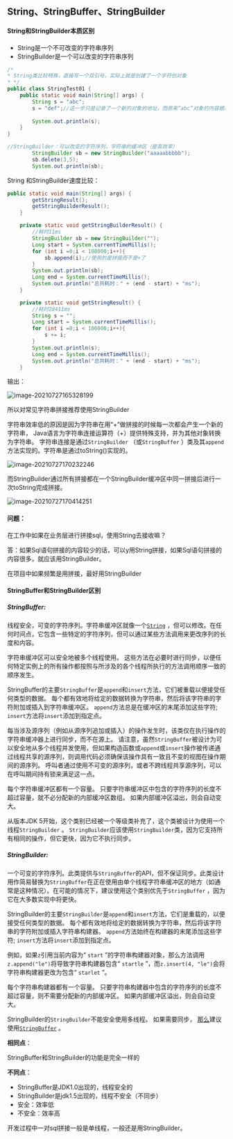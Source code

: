 ## String、StringBuffer、StringBuilder

#### String和StringBuilder本质区别

- String是一个不可改变的字符串序列
- StringBuilder是一个可以改变的字符串序列

```java
/*
* String类比较特殊，直接写一个双引号，实际上就是创建了一个字符创对象
* */
public class StringTest01 {
    public static void main(String[] args) {
        String s = "abc";
        s = "def";//这一步只是记录了一个新的对象的地址，而原来“abc”对象的内容根本没有改变
        
        System.out.println(s);
    }
}

//StringBuilder：可以改变的字符序列，字符串的缓冲区（提高效率）
        StringBuilder sb = new StringBuilder("aaaaabbbbb");
        sb.delete(3,5);
        System.out.println(sb);
```

String 和StringBuilder速度比较：

```java
public static void main(String[] args) {
        getStringResult();
        getStringBuilderResult();
    }

    private static void getStringBuilderResult() {
        //耗时11ms
        StringBuilder sb = new StringBuilder("");
        Long start = System.currentTimeMillis();
        for (int i =0;i < 100000;i++){
            sb.append(i);//使用的是拼接而不是+了
        }
        System.out.println(sb);
        Long end = System.currentTimeMillis();
        System.out.println("总共耗时：" + (end - start) + "ms");
    }

    private static void getStringResult() {
        //耗时20411ms
        String s = "";
        Long start = System.currentTimeMillis();
        for (int i =0;i < 100000;i++){
            s += i;
        }
        System.out.println(s);
        Long end = System.currentTimeMillis();
        System.out.println("总共耗时：" + (end - start) + "ms");
    }
```

输出：

![image-20210727165328199](C:\Users\admin\AppData\Roaming\Typora\typora-user-images\image-20210727165328199.png)

所以对常见字符串拼接推荐使用StringBuilder

字符串效率低的原因是因为字符串在用“+”做拼接的时候每一次都会产生一个新的字符串， Java语言为字符串连接运算符（+）提供特殊支持，并为其他对象转换为字符串。  字符串连接是通过`StringBuilder` （或`StringBuffer`  ）类及其`append`方法实现的。字符串是通过toString()实现的。

![image-20210727170232246](C:\Users\admin\AppData\Roaming\Typora\typora-user-images\image-20210727170232246.png)

而StringBuilder通过所有拼接都在一个StringBuilder缓冲区中同一拼接后进行一次toString完成拼接。

![image-20210727170414251](C:\Users\admin\AppData\Roaming\Typora\typora-user-images\image-20210727170414251.png)

#### 问题：

在工作中如果在业务层进行拼接sql，使用String去接收嘛？

答：如果Sql语句拼接的内容较少的话，可以y用String拼接，如果Sql语句拼接的内容很多，就应该用StringBuilder。

在项目中如果频繁是用拼接，最好用StringBuilder

#### StringBuffer和StringBuilder区别

##### StringBuffer:

线程安全，可变的字符序列。字符串缓冲区就像一个[`String`](../../java/lang/String.html) ，但可以修改。在任何时间点，它包含一些特定的字符序列，但可以通过某些方法调用来更改序列的长度和内容。

字符串缓冲区可以安全地被多个线程使用。  这些方法在必要时进行同步，以便任何特定实例上的所有操作都按照与所涉及的各个线程所执行的方法调用顺序一致的顺序发生。 

StringBuffer的主要`StringBuffer`是`append`和`insert`方法，它们被重载以便接受任何类型的数据。  每个都有效地将给定的数据转换为字符串，然后将该字符串的字符附加或插入到字符串缓冲区。  `append`方法总是在缓冲区的末尾添加这些字符;  `insert`方法将`insert`添加到指定点。

每当涉及源序列（例如从源序列追加或插入）的操作发生时，该类仅在执行操作的字符串缓冲器上进行同步，而不在源上。  请注意，虽然`StringBuffer`被设计为可以安全地从多个线程并发使用，但如果构造函数或`append`或`insert`操作被传递通过线程共享的源序列，则调用代码必须确保该操作具有一致且不变的视图在操作期间的源序列。  呼叫者通过使用不可变的源序列，或者不跨线程共享源序列，可以在呼叫期间持有锁来满足这一点。 

每个字符串缓冲区都有一个容量。  只要字符串缓冲区中包含的字符序列的长度不超过容量，就不必分配新的内部缓冲区数组。  如果内部缓冲区溢出，则会自动变大。 

从版本JDK 5开始，这个类别已经被一个等级类补充了，这个类被设计为使用一个线程`StringBuilder` 。  `StringBuilder`应该使用`StringBuilder`类，因为它支持所有相同的操作，但它更快，因为它不执行同步。

##### StringBuilder:

一个可变的字符序列。此类提供与`StringBuffer`的API，但不保证同步。此类设计用作简易替换为`StringBuffer`在正在使用由单个线程字符串缓冲区的地方（如通常是这种情况）。在可能的情况下，建议使用这个类别优先于`StringBuffer` ，因为它在大多数实现中将更快。

StringBuilder的主要`StringBuilder`是`append`和`insert`方法，它们是重载的，以便接受任何类型的数据。  每个都有效地将给定的数据转换为字符串，然后将该字符串的字符附加或插入字符串构建器。  `append`方法始终在构建器的末尾添加这些字符;  `insert`方法将`insert`添加到指定点。

例如，如果`z`引用当前内容为“ `start`  ”的字符串构建器对象，那么方法调用`z.append("le")`将导致字符串构建器包含“ `startle`  ”，而`z.insert(4, "le")`会将字符串构建器更改为包含“ `starlet` ”。

每个字符串构建器都有一个容量。  只要字符串构建器中包含的字符序列的长度不超过容量，则不需要分配新的内部缓冲区。  如果内部缓冲区溢出，则会自动变大。 

StringBuilder的`StringBuilder`不能安全使用多线程。 如果需要同步，  [那么](../../java/lang/StringBuffer.html)建议使用[`StringBuffer`](../../java/lang/StringBuffer.html) 。 

**相同点**：

StringBuffer和StringBuilder的功能是完全一样的

**不同点**：

- StringBuffer是JDK1.0出现的，线程安全的
- StringBuilder是jdk1.5出现的，线程不安全（不同步）
- 安全：效率低
- 不安全：效率高

开发过程中一对sql拼接一般是单线程，一般还是用StringBuilder。